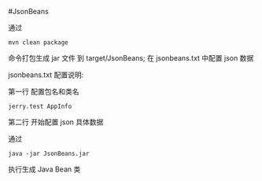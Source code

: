 #JsonBeans

通过 
    
    mvn clean package 
   
命令打包生成 jar 文件 到 target/JsonBeans; 在 jsonbeans.txt 中配置 json 数据
 
jsonbeans.txt 配置说明:
    
第一行 配置包名和类名
    
    jerry.test AppInfo
    
第二行 开始配置 json 具体数据
        
通过 
       
    java -jar JsonBeans.jar              

执行生成 Java Bean 类    
